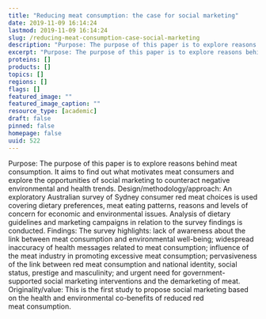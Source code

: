 ```yaml
---
title: "Reducing meat consumption: the case for social marketing"
date: 2019-11-09 16:14:24
lastmod: 2019-11-09 16:14:24
slug: /reducing-meat-consumption-case-social-marketing
description: "Purpose: The purpose of this paper is to explore reasons behind meat consumption. It aims to find out what motivates meat consumers and explore the opportunities of social marketing to counteract negative environmental and health trends. Design/methodology/approach: An exploratory Australian survey of Sydney consumer red meat choices is used covering dietary preferences, meat eating patterns, reasons and levels of concern for economic and environmental issues. Analysis of dietary guidelines and marketing campaigns in relation to the survey findings is conducted."
excerpt: "Purpose: The purpose of this paper is to explore reasons behind meat consumption. It aims to find out what motivates meat consumers and explore the opportunities of social marketing to counteract negative environmental and health trends. Design/methodology/approach: An exploratory Australian survey of Sydney consumer red meat choices is used covering dietary preferences, meat eating patterns, reasons and levels of concern for economic and environmental issues. Analysis of dietary guidelines and marketing campaigns in relation to the survey findings is conducted."
proteins: []
products: []
topics: []
regions: []
flags: []
featured_image: ""
featured_image_caption: ""
resource_type: [academic]
draft: false
pinned: false
homepage: false
uuid: 522
---
```

Purpose: The purpose of this paper is to explore reasons behind meat
consumption. It aims to find out what motivates meat consumers and
explore the opportunities of social marketing to counteract negative
environmental and health trends. Design/methodology/approach: An
exploratory Australian survey of Sydney consumer red meat choices is
used covering dietary preferences, meat eating patterns, reasons and
levels of concern for economic and environmental issues. Analysis of
dietary guidelines and marketing campaigns in relation to the survey
findings is conducted. Findings: The survey highlights: lack of
awareness about the link between meat consumption and environmental
well-being; widespread inaccuracy of health messages related to meat
consumption; influence of the meat industry in promoting excessive meat
consumption; pervasiveness of the link between red meat consumption and
national identity, social status, prestige and masculinity; and urgent
need for government-supported social marketing interventions and the
demarketing of meat. Originality/value: This is the first study to
propose social marketing based on the health and environmental
co-benefits of reduced red meat consumption.
